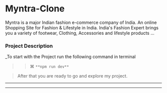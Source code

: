 # Myntra-Clone
Myntra is a major Indian fashion e-commerce company of India. An online Shopping Site for Fashion & Lifestyle in India. India's Fashion Expert brings you a variety of footwear, Clothing, Accessories and lifestyle products ...
### Project Description

_To start with the Project run the following command in terminal 

> > ⌘ `**npm run dev**`

> After that you are ready to go and explore my project.

---
---
<!-- 
## Tech Stack Used : -

- #### Languages
  - `HTML`
  - `CSS`
  - `JavaScript ES6`
- #### Framework
  - `Node.Js`
- #### Libraries
  - `Firebase`
  - `ReactJS`
---

### _Following are the Screenshots for the reference_

- **Landing Page**
  ![Landing Page](https://miro.medium.com/max/3790/1*D94Jv9nZ0GsljjLpbu2WRA.png)
  ![Landing Page](https://miro.medium.com/max/3826/1*4afDPSIM3K6g4oIIXxrrWg.png)
  
  - **Navbar**

  ![Navbar](https://miro.medium.com/max/3786/1*xoFoBAuz5uoN8un719sHoQ.png)

- **Product Page**

  ![Men's Page](https://miro.medium.com/max/3810/1*GKz0e85T0uRxUFGo5z6YdA.png)
  ![Women's Page](https://miro.medium.com/max/3824/1*etlZkAnze2HoxZgSPFQVQQ.png)
  ![kids Page](https://miro.medium.com/max/3818/1*jF96FxJ9Yuq3BirBuIgwsA.png)


- **Login Page**

  ![Landing Page](https://miro.medium.com/max/3826/1*_qfCJJmtvyx_Rkc2j2PW6w.png)


- **Cart Page**

  ![Landing Page](https://miro.medium.com/max/3824/1*niNzUoyrIn9ZVnNckonzDA.png)




### Google Drive Link



### Deploy Link

# Myntra
 -->
